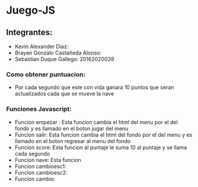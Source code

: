 # Juego-JS

## Integrantes:
- Kevin Alexander Diaz:
- Brayan Gonzalo Castañeda Alonso:
- Sebastian Duque Gallego: 20162020039
### Como obtener puntuacion:
- Por cada segundo que este con vida ganara 10 puntos que seran actualizados cada que se mueve la nave

### Funciones Javascript:
- Funcion empezar : Esta funcion cambia el html del menu por el del fondo y es llamado en el boton jugar del menu
- Funcion salir: Esta funcion cambia el html del fondo por el del menu y es llamado en el boton regresar al menu del fondo
- Funcion score: Esta funcion al puntaje le suma 10 al puntaje y se llama cada segundo
- Funcion nave: Esta funcion  
- Funcion cambioesc1:
- Funcion cambioesc2:
- Funcion cambio:
